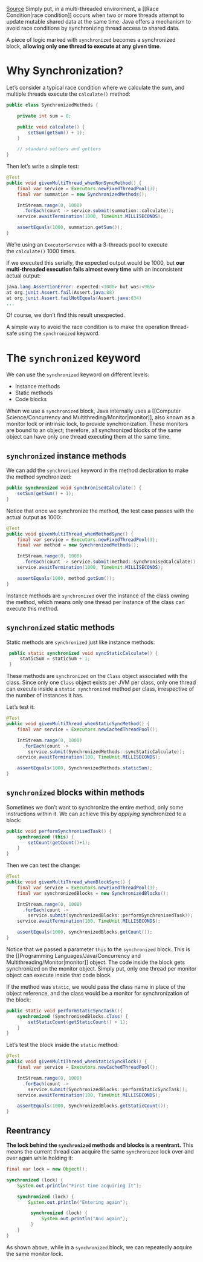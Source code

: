 [Source](https://www.baeldung.com/java-synchronized)
Simply put, in a multi-threaded environment, a [[Race Condition|race condition]] occurs when two or more threads attempt to update mutable shared data at the same time. Java offers a mechanism to avoid race conditions by synchronizing thread access to shared data.

A piece of logic marked with `synchronized` becomes a synchronized block, **allowing only one thread to execute at any given time**.
# Why Synchronization?
Let’s consider a typical race condition where we calculate the sum, and multiple threads execute the `calculate()` method:
```java
public class SynchronizedMethods {

    private int sum = 0;

    public void calculate() {
        setSum(getSum() + 1);
    }

    // standard setters and getters
}
```

Then let’s write a simple test:
```java
@Test
public void givenMultiThread_whenNonSyncMethod() {
    final var service = Executors.newFixedThreadPool(3);
    final var summation = new SynchronizedMethods();

    IntStream.range(0, 1000)
      .forEach(count -> service.submit(summation::calculate));
    service.awaitTermination(1000, TimeUnit.MILLISECONDS);

    assertEquals(1000, summation.getSum());
}
```

We’re using an `ExecutorService` with a 3-threads pool to execute the `calculate()` 1000 times.

If we executed this serially, the expected output would be 1000, but **our multi-threaded execution fails almost every time** with an inconsistent actual output:

```java
java.lang.AssertionError: expected:<1000> but was:<965>
at org.junit.Assert.fail(Assert.java:88)
at org.junit.Assert.failNotEquals(Assert.java:834)
...
```

Of course, we don’t find this result unexpected.

A simple way to avoid the race condition is to make the operation thread-safe using the `synchronized` keyword.
# The `synchronized` keyword
We can use the `synchronized` keyword on different levels:
- Instance methods
- Static methods
- Code blocks
 
 When we use a `synchronized` block, Java internally uses a [[Computer Science/Concurrency and Multithreding/Monitor|monitor]], also known as a monitor lock or intrinsic lock, to provide synchronization. These monitors are bound to an object; therefore, all synchronized blocks of the same object can have only one thread executing them at the same time.
## `synchronized` instance methods
We can add the `synchronized` keyword in the method declaration to make the method synchronized:
```java
public synchronized void synchronisedCalculate() {
    setSum(getSum() + 1);
}
```

Notice that once we synchronize the method, the test case passes with the actual output as 1000:
```java
@Test
public void givenMultiThread_whenMethodSync() {
    final var service = Executors.newFixedThreadPool(3);
    final var method = new SynchronizedMethods();

    IntStream.range(0, 1000)
      .forEach(count -> service.submit(method::synchronisedCalculate));
    service.awaitTermination(1000, TimeUnit.MILLISECONDS);

    assertEquals(1000, method.getSum());
}
```

Instance methods are `synchronized` over the instance of the class owning the method, which means only one thread per instance of the class can execute this method.
## `synchronized` static methods
Static methods are `synchronized` just like instance methods:
```java
 public static synchronized void syncStaticCalculate() {
     staticSum = staticSum + 1;
 }
```

These methods are `synchronized` on the `Class` object associated with the class. Since only one `Class` object exists per JVM per class, only one thread can execute inside a `static synchronized` method per class, irrespective of the number of instances it has.

Let’s test it:
```java
@Test
public void givenMultiThread_whenStaticSyncMethod() {
    final var service = Executors.newCachedThreadPool();

    IntStream.range(0, 1000)
      .forEach(count -> 
        service.submit(SynchronizedMethods::syncStaticCalculate));
    service.awaitTermination(100, TimeUnit.MILLISECONDS);

    assertEquals(1000, SynchronizedMethods.staticSum);
}
```
## `synchronized` blocks within methods
Sometimes we don’t want to synchronize the entire method, only some instructions within it. We can achieve this by _applying_ synchronized to a block:

```java
public void performSynchronisedTask() {
    synchronized (this) {
        setCount(getCount()+1);
    }
}
```

Then we can test the change:
```java
@Test
public void givenMultiThread_whenBlockSync() {
    final var service = Executors.newFixedThreadPool(3);
    final var synchronizedBlocks = new SynchronizedBlocks();

    IntStream.range(0, 1000)
      .forEach(count -> 
        service.submit(synchronizedBlocks::performSynchronisedTask));
    service.awaitTermination(100, TimeUnit.MILLISECONDS);

    assertEquals(1000, synchronizedBlocks.getCount());
}
```

Notice that we passed a parameter `this` to the `synchronized` block. This is the [[Programming Languages/Java/Concurrency and Multithreading/Monitor|monitor]] object. The code inside the block gets synchronized on the monitor object. Simply put, only one thread per monitor object can execute inside that code block.

If the method was `static`, we would pass the class name in place of the object reference, and the class would be a monitor for synchronization of the block:
```java
public static void performStaticSyncTask(){
    synchronized (SynchronisedBlocks.class) {
        setStaticCount(getStaticCount() + 1);
    }
}
```

Let’s test the block inside the `static` method:
```java
@Test
public void givenMultiThread_whenStaticSyncBlock() {
    final var service = Executors.newCachedThreadPool();

    IntStream.range(0, 1000)
      .forEach(count -> 
        service.submit(SynchronizedBlocks::performStaticSyncTask));
    service.awaitTermination(100, TimeUnit.MILLISECONDS);

    assertEquals(1000, SynchronizedBlocks.getStaticCount());
}
```
## Reentrancy
**The lock behind the `synchronized` methods and blocks is a reentrant.** This means the current thread can acquire the same `synchronized` lock over and over again while holding it:
```java
final var lock = new Object();

synchronized (lock) {
    System.out.println("First time acquiring it");

    synchronized (lock) {
        System.out.println("Entering again");

         synchronized (lock) {
             System.out.println("And again");
         }
    }
}
```

As shown above, while in a `synchronized` block, we can repeatedly acquire the same monitor lock.